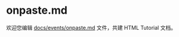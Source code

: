 onpaste.md
===

欢迎您编辑 <a target="__blank" href="https://github.com/jaywcjlove/html-tutorial/blob/main/docs/events/onpaste.md">docs/events/onpaste.md</a> 文件，共建 HTML Tutorial 文档。